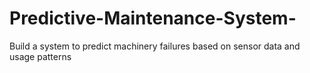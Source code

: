 # Predictive-Maintenance-System-
Build a system to predict machinery failures based on sensor data and usage patterns
